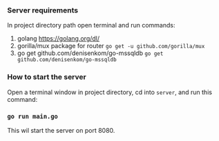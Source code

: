 ### Server requirements

In project directory path open terminal and run commands:
1. golang https://golang.org/dl/
2. gorilla/mux package for router `go get -u github.com/gorilla/mux`
3. go get github.com/denisenkom/go-mssqldb   `go get github.com/denisenkom/go-mssqldb`


### How to start the server

Open a terminal window in project directory, cd into `server`, and run this command:

### `go run main.go`

This wil start the server on port 8080.
